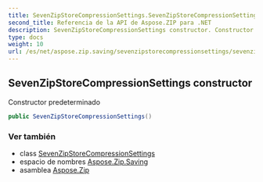 ```yaml
---
title: SevenZipStoreCompressionSettings.SevenZipStoreCompressionSettings
second_title: Referencia de la API de Aspose.ZIP para .NET
description: SevenZipStoreCompressionSettings constructor. Constructor predeterminado
type: docs
weight: 10
url: /es/net/aspose.zip.saving/sevenzipstorecompressionsettings/sevenzipstorecompressionsettings/
---
```

## SevenZipStoreCompressionSettings constructor

Constructor predeterminado

```csharp
public SevenZipStoreCompressionSettings()
```

### Ver también

* class [SevenZipStoreCompressionSettings](../)
* espacio de nombres [Aspose.Zip.Saving](../../sevenzipstorecompressionsettings/)
* asamblea [Aspose.Zip](../../../)


